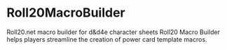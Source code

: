 # Roll20MacroBuilder
Roll20.net macro builder for d&amp;d4e character sheets
Roll20 Macro Builder helps players streamline the creation of power card template macros.

